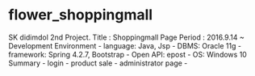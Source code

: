 # flower_shoppingmall
SK didimdol 2nd Project.
Title  : Shoppingmall Page
Period : 2016.9.14 ~ 
Development Environment
	- language: Java, Jsp
	- DBMS: Oracle 11g
	- framework: Spring 4.2.7, Bootstrap
	- Open API: epost
	- OS: Windows 10
Summary
	- login
	- product sale
	- administrator page
	- 